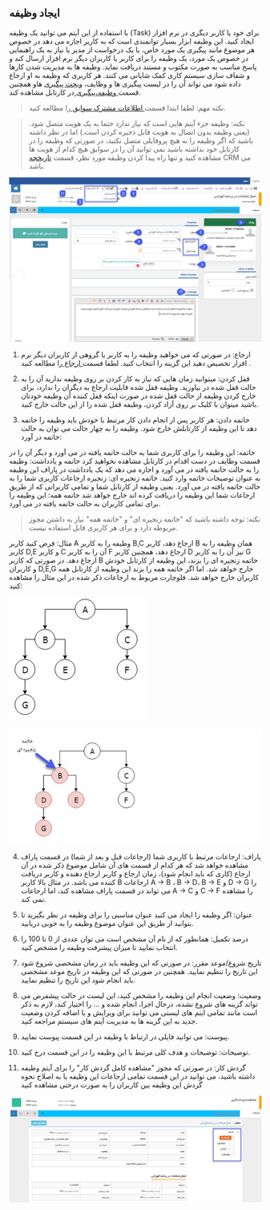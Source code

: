 ﻿##  ایجاد وظیفه 


با استفاده از این آیتم می توانید یک وظیفه (Task) برای خود یا کاربر دیگری در نرم افزار ایجاد کنید. این وظیفه ابزار بسیار توانمندی است که به کاربر اجازه می دهد در خصوص هر موضوع مانند پیگیری یک مورد خاص، یا یک درخواست از مدیر یا نیاز به یک راهنمایی در خصوص یک مورد، یک وظیفه را برای کاربر یا کاربران دیگر نرم افزار ارسال کند و پاسخ مناسب به صورت مکتوب و مستند دریافت نماید. وظیفه ها به مدیریت شدن کارها و شفاف سازی سیستم کاری کمک شایانی می کنند. هر کاربری که وظیفه به او ارجاع داده شود می تواند آن را در لیست پیگیری ها و وظایف، [ویجت پیگیری](https://github.com/1stco/PayamGostarDocs/blob/master/help%202.5.4/home/widget/Follow-up-today/Follow-up-today.md) هاو همچنین قسمت[ وظیفه،پیگیری ](https://github.com/1stco/PayamGostarDocs/blob/master/help%202.5.4/home/widget/Cardboard/Task-tracking/Task-tracking.md)در کارتابل مشاهده کند.

> نکته مهم: لطفا ابتدا قسمت[ اطلاعات مشترک سوابق ](https://github.com/1stco/PayamGostarDocs/blob/master/help%202.5.4/Integrated-bank/Database/Records/Joint-record-information/Joint-record-information.md)را مطالعه کنید.

> نکته: وظیفه جزء آیتم هایی است که نیاز ندارد حتما به یک هویت متصل شود. (یعنی وظیفه بدون اتصال به هویت قابل ذخیره کردن است.) اما در نظر داشته باشید که اگر وظیفه را به هیچ پروفایلی متصل نکنید، در صورتی که وظیفه را در کارتابل خود نداشته باشید نمی توانید آن را در سوابق هیچ کدام از هویت ها مشاهده کنید و تنها راه پیدا کردن وظیفه مورد نظر، قسمت [تاریخچه](https://github.com/1stco/PayamGostarDocs/blob/master/help%202.5.4/Customer-relationship-management/CRM%20History/CRM%20History.md) CRM می باشد.

![](Task.jpg) 


1. ارجاع: در صورتی که می خواهید وظیفه را به کاربر یا گروهی از کاربران  دیگر نرم افزار تخصیص دهید این گزینه را انتخاب کنید. لطفا قسمت[ ارجاع ](https://github.com/1stco/PayamGostarDocs/blob/master/help%202.5.4/Integrated-bank/Database/Records/New-task/Reference/Reference.md)را مطالعه کنید .

2. قفل کردن: میتوانید زمان هایی که نیاز به کار کردن بر روی وظیفه ندارید آن را به حالت قفل شده در بیاورید. وظیفه قفل شده قابلیت ارجاع به دیگران را ندارد، برای خارج کردن وظیفه از حالت قفل شده در صورت اینکه قفل کننده آن وظیفه خودتان باشید میتوان با کلیک بر روی آزاد کردن، وظیفه قفل شده را از این حالت خارج کنید.

3. خاتمه دادن: هر کاربر پس از انجام دادن کار مرتبط با خودش باید وظیفه را خاتمه دهد تا این وظیفه از کارتابلش خارج شود. وظیفه را به چهار حالت می توان به حالت خاتمه در آورد:

  خاتمه: این وظیفه را برای کاربری شما به حالت خاتمه یافته در می آورد و دیگر آن را در قسمت وظایف در دست اقدام در کارتابل مشاهده نخواهید کرد
 خاتمه و یادداشت: وظیفه را به حالت خاتمه یافته در می آورد و اجازه می دهد که یک یادداشت در پاراف این وظیفه به عنوان توضیحات خاتمه وارد کنید.
   خاتمه زنجیره ای: زنجیره ارجاعات کاربری شما را به حالت خاتمه یافته در می آورد. یعنی وظیفه از کارتابل شما و تمامی کاربرانی که از طریق ارجاعات شما این وظیفه را دریافت کرده اند خارج خواهد شد
  خاتمه همه: این وظیفه را برای تمامی کاربران به حالت خاتمه یافته در می آورد.
  
  > نکته: توجه داشته باشید که "خاتمه زنجیره ای" و "خاتمه همه" نیاز به داشتن مجوز مربوطه دارد و برای هر کاربری قابل استفاده نیست.

مثال: فرض کنید کاربر A وظیفه را به کاربر B,C ارجاع دهد، کاربر B همان وظیفه را به کاربر D,E و کاربر C آن را به کاربر F ارجاع دهد، همچنین کاربر D نیز آن را به کاربر G ارجاع دهد. در صورتی که کاربر B خاتمه زنجیره ای را بزند، این وظیفه از کارتابل خودش و کاربران D,E,G خارج خواهد شد. اما اگر خاتمه همه را بزند این وظیفه از کارتابل همه کاربران خارج خواهد شد. فلوچارت مربوط به ارجاعات ذکر شده در این مثال را مشاهده کنید:

![](TaskAssign.jpg)

![](ChainEnd.jpg)

4. پاراف: ارجاعات مرتبط با کاربری شما (ارجاعات قبل و بعد از شما) در قسمت پاراف مشاهده خواهد شد که هر کدام از قسمت های آن شامل موضوع ذکر شده در آن ارجاع (کاری که باید انجام شود)، زمان ارجاع و کاربر ارجاع دهنده و کاربر دریافت کننده می باشد. در مثال بالا کاربر B ارجاعات A → B ،  B → D،  B → E و D → G را می تواند در قسمت پاراف مشاهده کند، اما ارجاعات  A → C  و C → F را مشاهده نمی کند.

5. عنوان: اگر وظیفه را ایجاد می کنید عنوان مناسبی را برای وظیفه در نظر بگیرید تا بتوانید از طریق این عنوان موضوع وظیفه را به خوبی دریابید.

6. درصد تکمیل: همانطور که از نام آن مشخص است می توان عددی از 0 تا 100 را انتخاب نمایید تا میزان پیشرفت وظیفه را مشخص کنید.

7. تاریخ شروع/موعد مقرر: در صورتی که این وظیفه باید در زمان مشخصی شروع شود این تاریخ را تنظیم نمایید. همچنین در صورتی که این وظیفه در تاریخ موعد مشخصی باید انجام شود این تاریخ را تنظیم نمایید.

8. وضعیت: وضعیت انجام این وظیفه را مشخص کنید، این لیست در حالت پیشفرض می تواند گزینه های شروع نشده، درحال اجرا، انجام شده و ... را اختیار کند، لازم به ذکر است مانند تمامی ایتم های لیستی می توانید برای ویرایش و یا اضافه کردن وضعیت جدید به این گزینه ها به مدیریت آیتم های سیستم مراجعه کنید.

9. پیوست: می توانید فایلی در ارتباط با  وظیفه در این قسمت پیوست نمایید.

10. توضیحات: توضیحات و هدف کلی مرتبط با این وظیفه را در این قسمت درج کنید.

11. گردش کار: در صورتی که مجوز "مشاهده کامل گردش کار" را برای آیتم وظیفه داشته باشید، می توانید در این قسمت تمامی ارجاعات این وظیفه یا به اصلاح نحوه گردش این وظیفه بین کاربران را به صورت درختی مشاهده کنید

![](Workflow.jpg)

